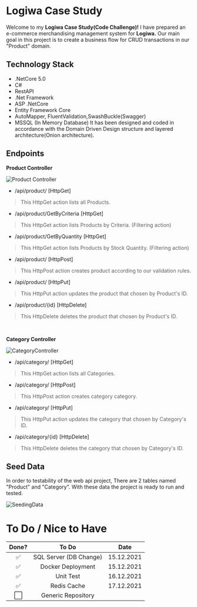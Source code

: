 # Logiwa Case Study

Welcome to my **Logiwa Case Study(Code Challenge)!** I have prepared an e-commerce merchandising management system for **Logiwa.**
Our main goal in this project is to create a business flow for CRUD transactions in our "Product" domain.


## Technology Stack

- .NetCore 5.0
- C#
- RestAPI
- .Net Framework
- ASP .NetCore
- Entity Framework Core
- AutoMapper, FluentValidation,SwashBuckle(Swagger)
- MSSQL (In Memory Database)
It has been designed and coded in accordance with the Domain Driven Design structure and layered architecture(Onion architecture).

## Endpoints
**Product Controller**

![Product Controller](https://i.ibb.co/zs5Fq2v/resim-2021-12-14-224210.png)

- /api/product/ [HttpGet]
> This HttpGet action lists all Products.

- /api/product/GetByCriteria [HttpGet]
> This HttpGet action lists Products by Criteria. (Filtering action)

- /api/product/GetByQuantity [HttpGet]
> This HttpGet action lists Products by Stock Quantity. (Filtering action)

- /api/product/ [HttpPost]
> This HttpPost action creates product according to our validation rules.

- /api/product/ [HttpPut]
> This HttpPut action updates the product that chosen by Product's ID.

- /api/product/{id} [HttpDelete]
> This HttpDelete deletes the product that chosen by Product's ID.

<br>

**Category Controller**

![CategoryController](https://i.ibb.co/LtfsYJg/resim-2021-12-15-010926.png)

- /api/category/ [HttpGet]
> This HttpGet action lists all Categories.

- /api/category/ [HttpPost]
> This HttpPost action creates category category.

- /api/category/ [HttpPut]
> This HttpPut action updates the category that chosen by Category's ID.

- /api/category/{id} [HttpDelete]
> This HttpDelete deletes the category that chosen by Category's ID.

## Seed Data

In order to testability of the web api project, There are 2 tables named "Product" and "Category". With these data the project is ready to run and tested.

![SeedingData](https://i.ibb.co/4gvsm0X/resim-2021-12-14-225842.png)

# To Do / Nice to Have

Done? | To Do | Date
:---:| :---: | ---
✅| SQL Server (DB Change) | 15.12.2021
✅| Docker Deployment | 15.12.2021
✅| Unit Test | 16.12.2021
✅| Redis Cache | 17.12.2021
⬜️| Generic Repository | 
